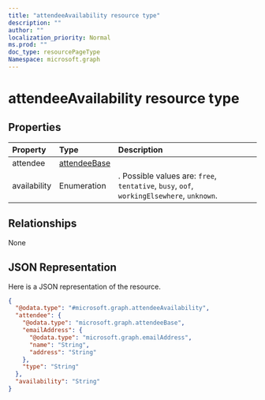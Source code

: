 ```yaml
---
title: "attendeeAvailability resource type"
description: ""
author: ""
localization_priority: Normal
ms.prod: ""
doc_type: resourcePageType
Namespace: microsoft.graph
---
```



# attendeeAvailability resource type



## Properties
|Property|Type|Description|
|:---|:---|:---|
|attendee|[attendeeBase](../resources/attendeeBase.md)||
|availability|Enumeration|. Possible values are: `free`, `tentative`, `busy`, `oof`, `workingElsewhere`, `unknown`.|

## Relationships
None

## JSON Representation
Here is a JSON representation of the resource.
<!-- {
  "blockType": "resource",
  "@odata.type": "microsoft.graph.attendeeAvailability"
}
-->
``` json
{
  "@odata.type": "#microsoft.graph.attendeeAvailability",
  "attendee": {
    "@odata.type": "microsoft.graph.attendeeBase",
    "emailAddress": {
      "@odata.type": "microsoft.graph.emailAddress",
      "name": "String",
      "address": "String"
    },
    "type": "String"
  },
  "availability": "String"
}
```

